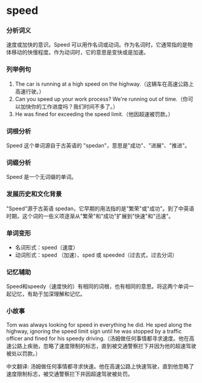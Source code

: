 # speed

### 分析词义

  

速度或加快的意识。Speed 可以用作名词或动词。作为名词时，它通常指的是物体移动的快慢程度。作为动词时，它的意思是变快或是加速。

  

### 列举例句

  

1.  The car is running at a high speed on the highway.（这辆车在高速公路上高速行驶。）
2.  Can you speed up your work process? We're running out of time.（你可以加快你的工作进度吗？我们时间不多了。）
3.  He was fined for exceeding the speed limit.（他因超速被罚款。）

  

### 词根分析

  

Speed 这个单词源自于古英语的 "spedan"，意思是"成功"、"进展"、"推进"。

  

### 词缀分析

  

Speed 是一个无词缀的单词。

  

### 发展历史和文化背景

  

"Speed"源于古英语 spedan，它早期的用法指的是"繁荣"或"成功"。到了中英语时期，这个词的一些义项逐渐从"繁荣"和"成功"扩展到"快速"和"迅速"。

  

### 单词变形

  

*   名词形式：speed（速度）
*   动词形式：speed （加速）、sped 或 speeded（过去式，过去分词）

  

### 记忆辅助

  

Speed和speedy（速度快的）有相同的词根，也有相同的意思。将这两个单词一起记忆，有助于加深理解和记忆。

  

### 小故事

  

Tom was always looking for speed in everything he did. He sped along the highway, ignoring the speed limit sign until he was stopped by a traffic officer and fined for his speedy driving.（汤姆做任何事情都寻求速度。他在高速公路上疾驰，忽略了速度限制的标志，直到被交通警察拦下并因为他的超速驾驶被处以罚款。）

  

中文翻译: 汤姆做任何事情都寻求快速。他在高速公路上快速驾驶，直到他忽略了速度限制标志，被交通警察拦下并因超速驾驶被处罚。
